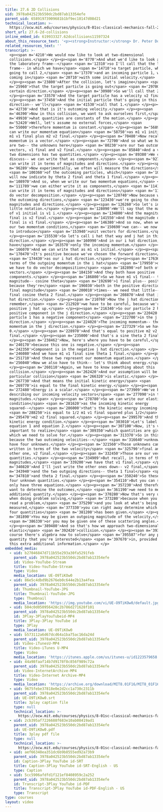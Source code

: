 ```yaml
---
title: 27.6 2D Collisions
uid: 3978a042523b550dc2bd87ab13354efe
parent_uid: 65891973909681b1bf9ec10147d08d21
technical_location: >-
  https://ocw.mit.edu/courses/physics/8-01sc-classical-mechanics-fall-2016/week-9-collision-theory/27.6-2d-collisions/27.6-2d-collisions
short_url: 27.6-2d-collisions
inline_embed_id: 619933327.62dcollisions11597324
about_this_resource_text: '<p><strong>Instructor:</strong> Dr. Peter Dourmashkin</p>'
related_resources_text: ''
transcript: >-
  <p><span m='4210'>We would now like to look at two-dimensional
  collisions.</span> </p><p><span m='8770'>And what we'd like to look at is in
  the laboratory frame--</span> <span m='12310'>so I'll call that the lab
  frame-- in which we have</span> <span m='14710'>a target particle, which I'm
  going to call 2,</span> <span m='17370'>and an incoming particle 1, which is
  coming in</span> <span m='20710'>with some initial velocity.</span>
  </p><p><span m='23800'>After the collision, let's imagine</span> <span
  m='25960'>that the target particle is going out</span> <span m='29700'>at a
  certain direction.</span> </p><p><span m='30980'>So we'll call that 2.</span>
  </p><p><span m='33570'>And the target particle has a velocity v2 final.</span>
  </p><p><span m='37450'>And the initial particle that's going in this
  direction-- we'll</span> <span m='41530'>call that 1.</span> </p><p><span
  m='42730'>And that is it's outcoming velocity.</span> </p><p><span
  m='46390'>Now in this collision, we want to ask ourselves first,</span> <span
  m='49930'>what quantities are constants of the motion.</span> </p><p><span
  m='52420'>Well, let's assume no external forces,</span> <span
  m='55000'>therefore momentum is constant.</span> </p><p><span m='56890'>And we
  can write our momentum equation</span> <span m='58750'>as m1 v1 initial equals
  m1 v1 final plus m2 v2 final.</span> </p><p><span m='70480'>Now recall that
  momentum is a vector.</span> </p><p><span m='72700'>And so what we have here
  are two-- the unknowns here</span> <span m='80230'>are our two outcoming
  vectors, v1 final and v2 final.</span> </p><p><span m='85840'>And a vector in
  two dimensions has two quantities.</span> </p><p><span m='89380'>We can
  discuss-- we can write that as components.</span> </p><p><span m='92770'>Or we
  can write it in terms of magnitudes and directions.</span> </p><p><span
  m='96289'>Now experimentally, we often will measure the directions</span>
  <span m='100360'>of the outcoming particles, which</span> <span m='102280'>I
  will now indicate by theta 2 final and theta 1 final.</span> </p><p><span
  m='108970'>And so, when we write our two momentum equations,</span> <span
  m='111789'>we can either write it as components,</span> <span m='114190'>or we
  can write it in terms of magnitudes and directions</span> <span m='118660'>and
  do vector decomposition.</span> </p><p><span m='120740'>Now because we measure
  the outcoming directions,</span> <span m='123430'>we're going to choose to do
  magnitudes and directions.</span> </p><p><span m='126260'>So let's indicate a
  little notation.</span> </p><p><span m='128090'>We'll say that the magnitude
  of v1 initial is v1 i.</span> </p><p><span m='134800'>And the magnitude of v2
  final is v2 final.</span> </p><p><span m='141550'>And the magnitude of v1
  final is v1 final.</span> </p><p><span m='146380'>And so now, when we look at
  our two momentum conditions,</span> <span m='150690'>we can-- we now also have
  to introduce</span> <span m='153940'>unit vectors for directions.</span>
  </p><p><span m='155530'>So let's call i hat that way and j hat in this
  direction.</span> </p><p><span m='160990'>And in our i hat direction, we
  have</span> <span m='163570'>only the incoming momentum.</span> </p><p><span
  m='166070'>And we can write that as m1 v1 initial.</span> </p><p><span
  m='170470'>It's positive because we've chosen the forward direction</span>
  <span m='174430'>as our i hat direction.</span> </p><p><span m='176360'>Now in
  terms of the outgoing momentum in the i hat</span> <span m='179950'>direction,
  we have to do vector decomposition</span> <span m='182890'>of both of these
  vectors.</span> </p><p><span m='184150'>And they both have positive
  components.</span> </p><p><span m='186800'>So we have m1 v1 final-- that's the
  magnitude-- cosine theta</span> <span m='192690'>1 final plus-- positive sign,
  because they're</span> <span m='196030'>both in the positive direction-- v2
  final magnitude</span> <span m='200010'>times-- we need that little-- m2 v2
  final cosine theta 2 final.</span> </p><p><span m='208870'>And that is our i
  hat direction.</span> </p><p><span m='210760'>Now the j hat direction--
  remember,</span> <span m='212920'>we have to be careful, because we're taking
  positive j hat up.</span> </p><p><span m='216340'>So our particle 2 has a
  positive component in the j direction.</span> </p><p><span m='220420'>And our
  particle 1 has a negative component</span> <span m='222700'>in the j
  direction.</span> </p><p><span m='224020'>The incoming momentum-- there's no
  momentum in the j direction.</span> </p><p><span m='227329'>So we have a
  0.</span> </p><p><span m='228970'>And that's equal to positive m2 v2
  final.</span> </p><p><span m='235000'>And that's a sine theta 2 final.</span>
  </p><p><span m='238462'>Now, here's where you have to be careful,</span> <span
  m='240170'>because this one is negative.</span> </p><p><span
  m='242350'>Component is in the negative j hat direction.</span> </p><p><span
  m='246080'>And we have m1 v1 final sine theta 1 final.</span> </p><p><span
  m='251710'>And these two represent our momentum equations.</span> </p><p><span
  m='256040'>Now we also have to think-- let's think about energy.</span>
  </p><p><span m='260110'>Again, we have to know something about this
  collision.</span> </p><p><span m='262420'>And our assumption will be that this
  particular collision</span> <span m='266320'>is elastic.</span> </p><p><span
  m='267730'>And that means the initial kinetic energy</span> <span
  m='269770'>is equal to the final kinetic energy.</span> </p><p><span
  m='272480'>Energy is a scalar.</span> </p><p><span m='273909'>We've been
  describing our incoming velocity vectors</span> <span m='277090'>in terms of
  magnitudes.</span> </p><p><span m='278780'>So we can write our elastic energy
  condition</span> <span m='281620'>as the incoming kinetic energy
  squared--</span> <span m='286000'>that's the kinetic energy incoming--</span>
  <span m='288250'>is equal to 1/2 m1 v1 final squared plus 1/2</span> <span
  m='295470'>m2 v2 final squared.</span> </p><p><span m='299570'>And that is our
  kinetic energy condition.</span> </p><p><span m='303010'>Let's label this
  equation 1 and equation 2.</span> </p><p><span m='307100'>Now, it's very
  important to realize</span> <span m='309350'>which quantities are given and
  which we need to solve for.</span> </p><p><span m='313370'>So in this problem,
  because the two outcoming velocities--</span> <span m='316640'>unknowns-- we
  have four unknowns.</span> </p><p><span m='321560'>Those unknowns can be
  written in terms of the two velocity</span> <span m='325790'>final and the
  other one, v2 final.</span> </p><p><span m='332450'>Those are our vector
  quantities.</span> </p><p><span m='334909'>But recall, in terms of the scalar
  magnitudes,</span> <span m='339200'>we have that v1 final.</span> </p><p><span
  m='340820'>And I'll just write the other ones down-- v2 final,</span> <span
  m='343940'>and the two outgoing directions-- theta 1 final</span> <span
  m='347810'>and theta 2 final.</span> </p><p><span m='350240'>So these are our
  four unknown quantities.</span> </p><p><span m='354110'>But you can see we
  only have three equations.</span> </p><p><span m='357230'>And therefore, if we
  want to determine the outcomes,</span> <span m='361190'>we need to measure one
  additional quantity.</span> </p><p><span m='370280'>Now that's very useful
  when doing problem solving,</span> <span m='373280'>because when you start to
  read a problem,</span> <span m='375290'>and you look at what's being
  measured,</span> <span m='377330'>you can right away determine which of the
  four quantities</span> <span m='381200'>has been given.</span> </p><p><span
  m='381890'>You may be given an outgoing magnitude of the velocity,</span>
  <span m='386330'>or you may be given one of these scattering angles.</span>
  </p><p><span m='389480'>And so that's how we approach two-dimensional
  elastic</span> <span m='392420'>collision.</span> </p><p><span m='393440'>Of
  course there's algebra now to solve</span> <span m='395587'>for any particular
  quantity that you're interested</span> <span m='397670'>in, provided you have
  this extra additional information.</span> </p>
embedded_media:
  - uid: b27046847d711b55e293a30fa5291feb
    parent_uid: 3978a042523b550dc2bd87ab13354efe
    id: Video-YouTube-Stream
    title: Video-YouTube-Stream
    type: Video
    media_location: UE-O9TiKOw0
  - uid: 86e5c4dbd9b2676eb0c644e2b13a4fea
    parent_uid: 3978a042523b550dc2bd87ab13354efe
    id: Thumbnail-YouTube-JPG
    title: Thumbnail-YouTube-JPG
    type: Thumbnail
    media_location: 'https://img.youtube.com/vi/UE-O9TiKOw0/default.jpg'
  - uid: b04c0d050956428c2b786d271628f101
    parent_uid: 3978a042523b550dc2bd87ab13354efe
    id: 3Play-3PlayYouTubeid-MP4
    title: 3Play-3Play YouTube id
    type: 3Play
    media_location: UE-O9TiKOw0
  - uid: b573112a6d67dcd64a1ba75ac16da24d
    parent_uid: 3978a042523b550dc2bd87ab13354efe
    id: Video-iTunesU-MP4
    title: Video-iTunes U-MP4
    type: Video
    media_location: 'https://itunes.apple.com/us/itunes-u/id1223579658'
  - uid: 44a98faaf14b7d9178f8c856f989c72a
    parent_uid: 3978a042523b550dc2bd87ab13354efe
    id: Video-InternetArchive-MP4
    title: Video-Internet Archive-MP4
    type: Video
    media_location: 'https://archive.org/download/MIT8.01F16/MIT8_01F16_L27v06_360p.mp4'
  - uid: 9675febe37818e0e2d2cc1a730c2311b
    parent_uid: 3978a042523b550dc2bd87ab13354efe
    id: UE-O9TiKOw0.srt
    title: 3play caption file
    type: null
    technical_location: >-
      https://ocw.mit.edu/courses/physics/8-01sc-classical-mechanics-fall-2016/week-9-collision-theory/27.6-2d-collisions/27.6-2d-collisions/UE-O9TiKOw0.srt
  - uid: 2cb395af7226688f683e10ab08419ad1
    parent_uid: 3978a042523b550dc2bd87ab13354efe
    id: UE-O9TiKOw0.pdf
    title: 3play pdf file
    type: null
    technical_location: >-
      https://ocw.mit.edu/courses/physics/8-01sc-classical-mechanics-fall-2016/week-9-collision-theory/27.6-2d-collisions/27.6-2d-collisions/UE-O9TiKOw0.pdf
  - uid: aef66348ea351dc6b9b8555ed92a73b9
    parent_uid: 3978a042523b550dc2bd87ab13354efe
    id: Caption-3Play YouTube id-SRT
    title: Caption-3Play YouTube id-SRT-English - US
    type: Caption
  - uid: 5cc5906afdfd1f121ef8408959c2a252
    parent_uid: 3978a042523b550dc2bd87ab13354efe
    id: Transcript-3Play YouTube id-PDF
    title: Transcript-3Play YouTube id-PDF-English - US
    type: Transcript
type: courses
layout: video
---
```

